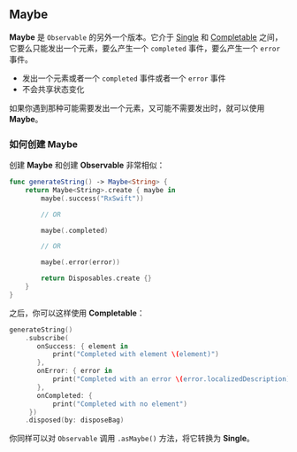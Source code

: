 ## Maybe

**Maybe** 是 `Observable` 的另外一个版本。它介于 [Single](single.md) 和 [Completable](completable.md) 之间，它要么只能发出一个元素，要么产生一个 `completed` 事件，要么产生一个 `error` 事件。

* 发出一个元素或者一个 `completed` 事件或者一个 `error` 事件
* 不会共享状态变化

如果你遇到那种可能需要发出一个元素，又可能不需要发出时，就可以使用 **Maybe**。

### 如何创建 Maybe
创建 **Maybe** 和创建 **Observable** 非常相似：

```swift
func generateString() -> Maybe<String> {
    return Maybe<String>.create { maybe in
        maybe(.success("RxSwift"))

        // OR

        maybe(.completed)

        // OR

        maybe(.error(error))

        return Disposables.create {}
    }
}
```

之后，你可以这样使用 **Completable**：

```swift
generateString()
    .subscribe(
       onSuccess: { element in
           print("Completed with element \(element)")
       },
       onError: { error in
           print("Completed with an error \(error.localizedDescription)")
       },
       onCompleted: {
           print("Completed with no element")
     })
    .disposed(by: disposeBag)
```

你同样可以对 `Observable` 调用 `.asMaybe()` 方法，将它转换为 **Single**。
